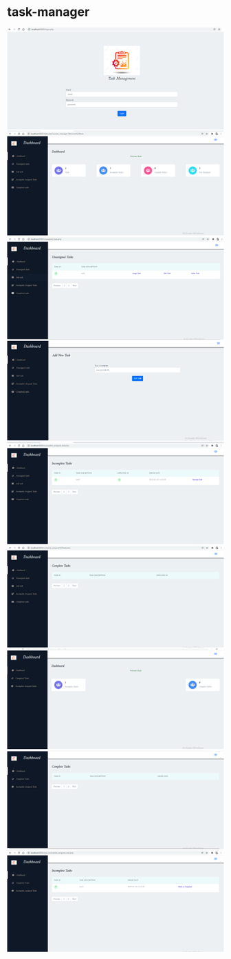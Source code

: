 # task-manager


<img src="1.PNG" >
<img src="2.PNG" >
<img src="3.PNG" >
<img src="4.PNG" >
<img src="5.PNG" >
<img src="6.PNG" >
<img src="7.PNG" >
<img src="8.PNG" >
<img src="9.PNG" >


